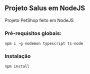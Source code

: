 ## Projeto Salus em NodeJS
Projeto PetShop feito em NodeJS

### Pré-requisitos globais:
`npm i -g nodemon typescript ts-node`

### Instalação
`npm install`
